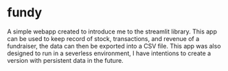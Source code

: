 # fundy
A simple webapp created to introduce me to the streamlit library. This app can be used to keep record of stock, transactions, and revenue of a fundraiser, the data can then be exported into a CSV file. This app was also designed to run in a severless environment, I have intentions to create a version with persistent data in the future.

